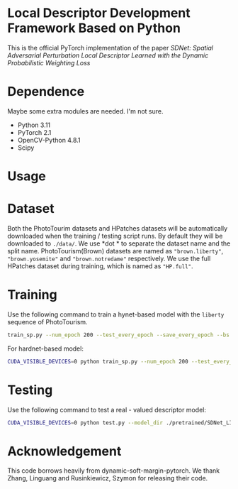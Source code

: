 # Local Descriptor Development Framework Based on Python
This is the official PyTorch implementation of the paper *SDNet: Spatial Adversarial Perturbation Local Descriptor Learned with the Dynamic Probabilistic Weighting Loss*

# Dependence
Maybe some extra modules are needed. I'm not sure.
- Python 3.11
- PyTorch 2.1
- OpenCV-Python 4.8.1
- Scipy

# Usage

# Dataset
Both the PhotoTourim datasets and HPatches datasets will be automatically downloaded when
the training / testing script runs. By default they will be downloaded to `./data/`. We use
*dot * to separate the dataset name and the split name. PhotoTourism(Brown) datasets are
named as `"brown.liberty"`, `"brown.yosemite"` and `"brown.notredame"` respectively. We
use the full HPatches dataset during training, which is named as `"HP.full"`.

# Training
Use the following command to train a hynet-based model with the `liberty` sequence of PhotoTourism.
```sh
train_sp.py --num_epoch 200 --test_every_epoch --save_every_epoch --bs 1024 --optim adam --lr 0.001 --lr_policy cos --arch_type hynet --drop_rate 0.3 --out_dim 128 --loss_type sdnet --margin 0.45 --alpha_init 0 --alpha_moment 0.995 --quantile 0.0 1.0 --lambda_clean 1 --lambda_adv 1 --adv_step 0.1 --adv_iter 3 --train_data brown.liberty --test_data brown.yosemite brown.notredame HP.a --patch_size 32
```
For hardnet-based model:
```sh
CUDA_VISIBLE_DEVICES=0 python train_sp.py --num_epoch 200 --test_every_epoch --save_every_epoch --bs 1024 --optim adam --lr 0.001 --lr_policy cos --arch_type l2net --drop_rate 0.1 --out_dim 128 --loss_type sdnet --margin 0.45 --alpha_init 0 --alpha_moment 0.995 --quantile 0.0 1.0 --lambda_clean 1 --lambda_adv 1 --adv_step 0.1 --adv_iter 3 --train_data brown.liberty --test_data brown.yosemite brown.notredame HP.a --patch_size 32
```

# Testing
Use the following command to test a real - valued descriptor model:
```sh
CUDA_VISIBLE_DEVICES=0 python test.py --model_dir ./pretrained/SDNet_LIB.state_dict --test_data brown.liberty brown.yosemite brown.notredame HP.a --arch_type hynet
```

# Acknowledgement
This code borrows heavily from dynamic-soft-margin-pytorch. We thank Zhang, Linguang and Rusinkiewicz, Szymon for releasing their code.